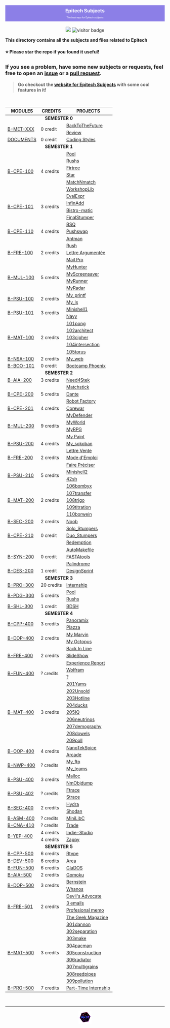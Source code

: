 <img src="./bar.png">

<!-- markdown-link-check-disable -->
<div align="center">

<img src="https://img.shields.io/badge/Github-Studio--17-06DFF9"> ![visitor badge](https://visitor-badge.glitch.me/badge?page_id=Studio-17.Epitech-Subjects)

</div>
<!-- markdown-link-check-enable -->

**This directory contains all the subjects and files related to Epitech**

#### :star: Please star the repo if you found it useful!

### If you see a problem, have some new subjects or requests, feel free to open an [issue](https://github.com/Studio-17/Epitech-Subjects/issues) or a [pull request](https://github.com/Studio-17/Epitech-Subjects/pulls).

> **Go checkout the [website for Epitech Subjects](https://clement-fernandes.github.io/epitech-subjects-website/) with some cool features in it!**

<br>

<table align="center">
    <thead>
        <tr>
            <th>MODULES</th>
            <th>CREDITS</th>
            <th>PROJECTS</th>
        </tr>
    </thead>
    <tbody>
    <tr>
            <td colspan="3" align="center"><strong>SEMESTER 0</strong></td>
    </tr>
    <tr>
            <td rowspan="2"><a href="https://github.com/Studio-17/Epitech-Subjects/tree/main/Semester-0/B-MET-XXX">B-MET-XXX</a></td>
            <td rowspan="2" >0 credit</td>
            <td><a href="https://github.com/Studio-17/Epitech-Subjects/tree/main/Semester-0/B-MET-XXX/BackToTheFuture">BackToTheFuture</a></td>
    </tr>
    <tr>
            <td><a href="https://github.com/Studio-17/Epitech-Subjects/tree/main/Semester-0/B-MET-XXX/Review">Review</a></td>
        </tr>
        <tr>
            <td rowspan="1"><a href="https://github.com/Studio-17/Epitech-Subjects/tree/main/Semester-0/DOCUMENTS">DOCUMENTS</a></td>
            <td rowspan="1" >0 credit</td>
            <td><a href="https://github.com/Studio-17/Epitech-Subjects/tree/main/Semester-0/DOCUMENTS/Coding_styles">Coding Styles</a></td>
    </tr>
    <tr>
            <td colspan="3" align="center"><strong>SEMESTER 1</strong></td>
    </tr>
        <tr>
            <td rowspan="6"><a href="https://github.com/Studio-17/Epitech-Subjects/tree/main/Semester-1/B-CPE-100">B-CPE-100</a></td>
            <td rowspan="6" >4 credits</td>
            <td><a href="https://github.com/Studio-17/Epitech-Subjects/tree/main/Semester-1/B-CPE-100/Pool">Pool</a></td>
        </tr>
        <tr>
            <td><a href="https://github.com/Studio-17/Epitech-Subjects/tree/main/Semester-1/B-CPE-100/Rushs">Rushs</a></td>
        </tr>
        <tr>
            <td><a href="https://github.com/Studio-17/Epitech-Subjects/tree/main/Semester-1/B-CPE-100/Firtree">Firtree</a></td>
        </tr>
        <tr>
            <td><a href="https://github.com/Studio-17/Epitech-Subjects/tree/main/Semester-1/B-CPE-100/Star">Star</a></td>
        </tr>
        <tr>
            <td><a href="https://github.com/Studio-17/Epitech-Subjects/tree/main/Semester-1/B-CPE-100/MatchNmatch">MatchNmatch</a></td>
        </tr>
        <tr>
            <td><a href="https://github.com/Studio-17/Epitech-Subjects/tree/main/Semester-1/B-CPE-100/WorkshopLib">WorkshopLib</a></td>
        </tr>
        <tr>
            <td rowspan="4"><a href="https://github.com/Studio-17/Epitech-Subjects/tree/main/Semester-1/B-CPE-101">B-CPE-101</a></td>
            <td rowspan="4" >3 credits</td>
            <td><a href="https://github.com/Studio-17/Epitech-Subjects/tree/main/Semester-1/B-CPE-101/EvalExpr">EvalExpr</a></td>
        </tr>
        <tr>
            <td><a href="https://github.com/Studio-17/Epitech-Subjects/tree/main/Semester-1/B-CPE-101/InfinAdd">InfinAdd</a></td>
        </tr>
        <tr>
            <td><a href="https://github.com/Studio-17/Epitech-Subjects/tree/main/Semester-1/B-CPE-101/Bistro-matic">Bistro-matic</a></td>
        </tr>
        <tr>
            <td><a href="https://github.com/Studio-17/Epitech-Subjects/tree/main/Semester-1/B-CPE-101/FinalStumper">FinalStumper</a></td>
        </tr>
        <tr>
            <td rowspan="3"><a href="https://github.com/Studio-17/Epitech-Subjects/tree/main/Semester-1/B-CPE-110">B-CPE-110</a></td>
            <td rowspan="3" >4 credits</td>
            <td><a href="https://github.com/Studio-17/Epitech-Subjects/tree/main/Semester-1/B-CPE-110/BSQ">BSQ</a></td>
        </tr>
        <tr>
            <td><a href="https://github.com/Studio-17/Epitech-Subjects/tree/main/Semester-1/B-CPE-110/Pushswap">Pushswap</a></td>
        </tr>
        <tr>
            <td><a href="https://github.com/Studio-17/Epitech-Subjects/tree/main/Semester-1/B-CPE-110/Antman">Antman</a></td>
        </tr>
        <tr>
            <td rowspan="3"><a href="https://github.com/Studio-17/Epitech-Subjects/tree/main/Semester-1/B-FRE-100">B-FRE-100</a></td>
            <td rowspan="3" >2 credits</td>
            <td><a href="https://github.com/Studio-17/Epitech-Subjects/tree/main/Semester-1/B-FRE-100/Rush">Rush</a></td>
        </tr>
        <tr>
            <td><a href="https://github.com/Studio-17/Epitech-Subjects/tree/main/Semester-1/B-FRE-100">Lettre Argumentée</a></td>
        </tr>
        <tr>
            <td><a href="https://github.com/Studio-17/Epitech-Subjects/tree/main/Semester-1/B-FRE-100">Mail Pro</a></td>
        </tr>
        <tr>
            <td rowspan="4"><a href="https://github.com/Studio-17/Epitech-Subjects/tree/main/Semester-1/B-MUL-100">B-MUL-100</a></td>
            <td rowspan="4" >5 credits</td>
            <td><a href="https://github.com/Studio-17/Epitech-Subjects/tree/main/Semester-1/B-MUL-100/MyHunter">MyHunter</a></td>
        </tr>
        <tr>
            <td><a href="https://github.com/Studio-17/Epitech-Subjects/tree/main/Semester-1/B-MUL-100/MyScreensaver">MyScreensaver</a></td>
        </tr>
        <tr>
            <td><a href="https://github.com/Studio-17/Epitech-Subjects/tree/main/Semester-1/B-MUL-100/MyRunner">MyRunner</a></td>
        </tr>
        <tr>
            <td><a href="https://github.com/Studio-17/Epitech-Subjects/tree/main/Semester-1/B-MUL-100/MyRadar">MyRadar</a></td>
        </tr>
        <tr>
            <td rowspan="2"><a href="https://github.com/Studio-17/Epitech-Subjects/tree/main/Semester-1/B-PSU-100">B-PSU-100</a></td>
            <td rowspan="2" >2 credits</td>
            <td><a href="https://github.com/Studio-17/Epitech-Subjects/tree/main/Semester-1/B-PSU-100/My_printf">My_printf</a></td>
        </tr>
        <tr>
            <td><a href="https://github.com/Studio-17/Epitech-Subjects/tree/main/Semester-1/B-PSU-100/My_ls">My_ls</a></td>
        </tr>
        <tr>
            <td rowspan="2"><a href="https://github.com/Studio-17/Epitech-Subjects/tree/main/Semester-1/B-PSU-101">B-PSU-101</a></td>
            <td rowspan="2" >3 credits</td>
            <td><a href="https://github.com/Studio-17/Epitech-Subjects/tree/main/Semester-1/B-PSU-101/Minishell1">Minishell1</a></td>
        </tr>
        <tr>
            <td><a href="https://github.com/Studio-17/Epitech-Subjects/tree/main/Semester-1/B-PSU-101/Navy">Navy</a></td>
        </tr>
        <tr>
            <td rowspan="5"><a href="https://github.com/Studio-17/Epitech-Subjects/tree/main/Semester-1/B-MAT-100">B-MAT-100</a></td>
            <td rowspan="5" >2 credits</td>
            <td><a href="https://github.com/Studio-17/Epitech-Subjects/tree/main/Semester-1/B-MAT-100/101pong">101pong</a></td>
        </tr>
        <tr>
            <td><a href="https://github.com/Studio-17/Epitech-Subjects/tree/main/Semester-1/B-MAT-100/102architect">102architect</a></td>
        </tr>
        <tr>
            <td><a href="https://github.com/Studio-17/Epitech-Subjects/tree/main/Semester-1/B-MAT-100/103cipher">103cipher</a></td>
        </tr>
        <tr>
            <td><a href="https://github.com/Studio-17/Epitech-Subjects/tree/main/Semester-1/B-MAT-100/104intersection">104intersection</a></td>
        </tr>
        <tr>
            <td><a href="https://github.com/Studio-17/Epitech-Subjects/tree/main/Semester-1/B-MAT-100/105torus">105torus</a></td>
        </tr>
        <tr>
            <td rowspan="1"><a href="https://github.com/Studio-17/Epitech-Subjects/tree/main/Semester-1/B-NSA-100">B-NSA-100</a></td>
            <td rowspan="1" >2 credits</td>
            <td><a href="https://github.com/Studio-17/Epitech-Subjects/tree/main/Semester-1/B-NSA-100/My_web">My_web</a></td>
        </tr>
        <tr>
            <td rowspan="1"><a href="./Semester-1/B-BOO-101">B-BOO-101</a></td>
            <td rowspan="1" >0 credit</td>
            <td><a href="https://github.com/Studio-17/Epitech-Subjects/tree/main/Semester-1/B-BOO-101/Bootcamp_Phoenix">Bootcamp Phoenix</a></td>
        </tr>
        <tr>
            <td colspan="3" align="center"><strong>SEMESTER 2</strong></td>
        </tr>
        <tr>
            <td rowspan="1"><a href="https://github.com/Studio-17/Epitech-Subjects/tree/main/Semester-2/B-AIA-200">B-AIA-200</a></td>
            <td rowspan="1" >3 credits</td>
            <td><a href="https://github.com/Studio-17/Epitech-Subjects/tree/main/Semester-2/B-AIA-200/Need4Stek">Need4Stek</a></td>
        </tr>
        <tr>
            <td rowspan="3"><a href="https://github.com/Studio-17/Epitech-Subjects/tree/main/Semester-2/B-CPE-200">B-CPE-200</a></td>
            <td rowspan="3" >5 credits</td>
            <td><a href="https://github.com/Studio-17/Epitech-Subjects/tree/main/Semester-2/B-CPE-200/Matchstick">Matchstick</a></td>
        </tr>
        <tr>
            <td><a href="https://github.com/Studio-17/Epitech-Subjects/tree/main/Semester-2/B-CPE-200/Dante">Dante</a></td>
        </tr>
        <tr>
            <td><a href="https://github.com/Studio-17/Epitech-Subjects/tree/main/Semester-2/B-CPE-200/RobotFactory">Robot Factory</a></td>
        </tr>
        <tr>
            <td rowspan="1"><a href="https://github.com/Studio-17/Epitech-Subjects/tree/main/Semester-2/B-CPE-201">B-CPE-201</a></td>
            <td rowspan="1" >4 credits</td>
            <td><a href="https://github.com/Studio-17/Epitech-Subjects/tree/main/Semester-2/B-CPE-201/Corewar">Corewar</a></td>
        </tr>
        <tr>
            <td rowspan="4"><a href="https://github.com/Studio-17/Epitech-Subjects/tree/main/Semester-2/B-MUL-200">B-MUL-200</a></td>
            <td rowspan="4" >9 credits</td>
            <td><a href="https://github.com/Studio-17/Epitech-Subjects/tree/main/Semester-2/B-MUL-200/MyDefender">MyDefender</a></td>
        </tr>
        <tr>
            <td><a href="https://github.com/Studio-17/Epitech-Subjects/tree/main/Semester-2/B-MUL-200/MyWorld">MyWorld</a></td>
        </tr>
        <tr>
            <td><a href="https://github.com/Studio-17/Epitech-Subjects/tree/main/Semester-2/B-MUL-200/MyRPG">MyRPG</a></td>
        </tr>
        <tr>
            <td><a href="https://github.com/Studio-17/Epitech-Subjects/tree/main/Semester-2/B-MUL-200/MyPaint">My Paint</a></td>
        </tr>
        <tr>
            <td rowspan="1"><a href="https://github.com/Studio-17/Epitech-Subjects/tree/main/Semester-2/B-PSU-200">B-PSU-200</a></td>
            <td rowspan="1" >4 credits</td>
            <td><a href="https://github.com/Studio-17/Epitech-Subjects/tree/main/Semester-2/B-PSU-200/My_sokoban">My_sokoban</a></td>
        </tr>
        <tr>
            <td rowspan="3"><a href="https://github.com/Studio-17/Epitech-Subjects/tree/main/Semester-2/B-FRE-200">B-FRE-200</a></td>
            <td rowspan="3" >2 credits</td>
            <td><a href="https://github.com/Studio-17/Epitech-Subjects/tree/main/Semester-2/B-FRE-200/Lettre Vente">Lettre Vente</a></td>
        </tr>
        <tr>
            <td><a href="https://github.com/Studio-17/Epitech-Subjects/tree/main/Semester-2/B-FRE-200/ModeEmploi">Mode d'Emploi</a></td>
        </tr>
        <tr>
            <td><a href="https://github.com/Studio-17/Epitech-Subjects/tree/main/Semester-2/B-FRE-200/FairePréciser">Faire Préciser</a></td>
        </tr>
        <tr>
            <td rowspan="2"><a href="https://github.com/Studio-17/Epitech-Subjects/tree/main/Semester-2/B-PSU-210">B-PSU-210</a></td>
            <td rowspan="2" >5 credits</td>
            <td><a href="https://github.com/Studio-17/Epitech-Subjects/tree/main/Semester-2/B-PSU-210/minishell2">Minishell2</a></td>
        </tr>
        <tr>
            <td><a href="https://github.com/Studio-17/Epitech-Subjects/tree/main/Semester-2/B-PSU-210/42sh">42sh</a></td>
        </tr>
        <tr>
            <td rowspan="5"><a href="https://github.com/Studio-17/Epitech-Subjects/tree/main/Semester-2/B-MAT-200">B-MAT-200</a></td>
            <td rowspan="5" >2 credits</td>
            <td><a href="https://github.com/Studio-17/Epitech-Subjects/tree/main/Semester-2/B-MAT-200/106bombyx">106bombyx</a></td>
        </tr>
        <tr>
            <td><a href="https://github.com/Studio-17/Epitech-Subjects/tree/main/Semester-2/B-MAT-200/107transfer">107transfer</a></td>
        </tr>
        <tr>
            <td><a href="https://github.com/Studio-17/Epitech-Subjects/tree/main/Semester-2/B-MAT-200/108trigo">108trigo</a></td>
        </tr>
        <tr>
            <td><a href="https://github.com/Studio-17/Epitech-Subjects/tree/main/Semester-2/B-MAT-200/109titration">109titration</a></td>
        </tr>
        <tr>
            <td><a href="https://github.com/Studio-17/Epitech-Subjects/tree/main/Semester-2/B-MAT-200/110borwein">110borwein</a></td>
        </tr>
        <tr>
            <td rowspan="1"><a href="https://github.com/Studio-17/Epitech-Subjects/tree/main/Semester-2/B-SEC-200">B-SEC-200</a></td>
            <td rowspan="1" >2 credits</td>
            <td><a href="https://github.com/Studio-17/Epitech-Subjects/tree/main/Semester-2/B-SEC-200/Noob">Noob</a></td>
        </tr>
        <tr>
            <td rowspan="3"><a href="https://github.com/Studio-17/Epitech-Subjects/tree/main/Semester-2/B-CPE-210">B-CPE-210</a></td>
            <td rowspan="3" >0 credit</td>
            <td><a href="https://github.com/Studio-17/Epitech-Subjects/tree/main/Semester-2/B-CPE-210/Solo_Stumpers">Solo_Stumpers</a></td>
        </tr>
        <tr>
            <td><a href="https://github.com/Studio-17/Epitech-Subjects/tree/main/Semester-2/B-CPE-210/Duo_Stumpers">Duo_Stumpers</a></td>
        </tr>
        <tr>
            <td><a href="https://github.com/Studio-17/Epitech-Subjects/tree/main/Semester-2/B-CPE-210/Redemption">Redemption</a></td>
        </tr>
        <tr>
            <td rowspan="3"><a href="https://github.com/Studio-17/Epitech-Subjects/tree/main/Semester-2/B-SYN-200">B-SYN-200</a></td>
            <td rowspan="3" >0 credit</td>
            <td><a href="https://github.com/Studio-17/Epitech-Subjects/tree/main/Semester-2/B-SYN-200/AutoMakefile">AutoMakefile</a></td>
        </tr>
        <tr>
        <td><a href="https://github.com/Studio-17/Epitech-Subjects/tree/main/Semester-2/B-SYN-200/FASTAtools">FASTAtools</a></td>
        </tr>
        <tr>
            <td><a href="https://github.com/Studio-17/Epitech-Subjects/tree/main/Semester-2/B-SYN-200/Palindrome">Palindrome</a></td>
        </tr>
        <tr>
            <td rowspan="1"><a href="https://github.com/Studio-17/Epitech-Subjects/tree/main/Semester-2/B-DES-200">B-DES-200</a></td>
            <td rowspan="1" >1 credit</td>
            <td><a href="https://github.com/Studio-17/Epitech-Subjects/tree/main/Semester-2/B-DES-200">DesignSprint</a></td>
        </tr>
        <tr>
            <td colspan="3" align="center"><strong>SEMESTER 3</strong></td>
        </tr>
        <tr>
            <td rowspan="1"><a href="https://github.com/Studio-17/Epitech-Subjects/tree/main/Semester-3/B-PRO-300">B-PRO-300</a></td>
            <td rowspan="1" >20 credits</td>
            <td><a href="https://github.com/Studio-17/Epitech-Subjects/tree/main/Semester-3/B-PRO-300/Internship">Internship</a></td>
        </tr>
        <tr>
            <td rowspan="2"><a href="https://github.com/Studio-17/Epitech-Subjects/tree/main/Semester-3/B-PDG-300">B-PDG-300</a></td>
            <td rowspan="2" >5 credits</td>
            <td><a href="https://github.com/Studio-17/Epitech-Subjects/tree/main/Semester-3/B-PDG-300/Pool">Pool</a></td>
        </tr>
        <tr>
            <td><a href="https://github.com/Studio-17/Epitech-Subjects/tree/main/Semester-3/B-PDG-300/Rushs">Rushs</a></td>
        </tr>
        <tr>
            <td rowspan="1"><a href="https://github.com/Studio-17/Epitech-Subjects/tree/main/Semester-3/B-SHL-300">B-SHL-300</a></td>
            <td rowspan="1" >1 credit</td>
            <td><a href="https://github.com/Studio-17/Epitech-Subjects/tree/main/Semester-3/B-SHL-300/BDSH">BDSH</a></td>
        </tr>
        <tr>
            <td colspan="3" align="center"><strong>SEMESTER 4</strong></td>
        </tr>
        <tr>
            <td rowspan="2"><a href="https://github.com/Studio-17/Epitech-Subjects/tree/main/Semester-4/B-CPP-400">B-CPP-400</a></td>
            <td rowspan="2" >3 credits</td>
            <td><a href="https://github.com/Studio-17/Epitech-Subjects/tree/main/Semester-4/B-CPP-400/Panoramix">Panoramix</a></td>
        </tr>
        <tr>
            <td><a href="https://github.com/Studio-17/Epitech-Subjects/tree/main/Semester-4/B-CPP-400/Plazza">Plazza</a></td>
        </tr>
        <tr>
            <td rowspan="2"><a href="https://github.com/Studio-17/Epitech-Subjects/tree/main/Semester-4/B-DOP-400">B-DOP-400</a></td>
            <td rowspan="2" >2 credits</td>
            <td><a href="https://github.com/Studio-17/Epitech-Subjects/tree/main/Semester-4/B-DOP-400/My_marvin">My Marvin</a></td>
        </tr>
        <tr>
            <td><a href="https://github.com/Studio-17/Epitech-Subjects/tree/main/Semester-4/B-DOP-400/My_octopus">My Octopus</a></td>
        </tr>
        <tr>
            <td rowspan="3"><a href="https://github.com/Studio-17/Epitech-Subjects/tree/main/Semester-4/B-FRE-400">B-FRE-400</a></td>
            <td rowspan="3" >2 credits</td>
            <td><a href="https://github.com/Studio-17/Epitech-Subjects/tree/main/Semester-4/B-FRE-400/Back_in_line">Back In Line</a></td>
        </tr>
        <tr>
            <td><a href="https://github.com/Studio-17/Epitech-Subjects/tree/main/Semester-4/B-FRE-400/Slideshow">SlideShow</a></td>
        </tr>
        <tr>
            <td><a href="https://github.com/Studio-17/Epitech-Subjects/tree/main/Semester-4/B-FRE-400/Experience_report">Experience Report</a></td>
        </tr>
        <tr>
            <td rowspan="2"><a href="https://github.com/Studio-17/Epitech-Subjects/tree/main/Semester-4/B-FUN-400">B-FUN-400</a></td>
            <td rowspan="2" >? credits</td>
            <td><a href="https://github.com/Studio-17/Epitech-Subjects/tree/main/Semester-4/B-FUN-400/Wolfram">Wolfram</a></td>
        </tr>
        <tr>
            <td><a href="#">?</a></td>
        </tr>
        <tr>
            <td rowspan="9"><a href="https://github.com/Studio-17/Epitech-Subjects/tree/main/Semester-4/B-MAT-400">B-MAT-400</a></td>
            <td rowspan="9" >3 credits</td>
            <td><a href="https://github.com/Studio-17/Epitech-Subjects/tree/main/Semester-4/B-MAT-400/201Yams">201Yams</a></td>
        </tr>
        <tr>
            <td><a href="https://github.com/Studio-17/Epitech-Subjects/tree/main/Semester-4/B-MAT-400/202Unsold">202Unsold</a></td>
        </tr>
        <tr>
            <td><a href="https://github.com/Studio-17/Epitech-Subjects/tree/main/Semester-4/B-MAT-400/203Hotline">203Hotline</a></td>
        </tr>
        <tr>
            <td><a href="https://github.com/Studio-17/Epitech-Subjects/tree/main/Semester-4/B-MAT-400/204ducks">204ducks</a></td>
        </tr>
        <tr>
            <td><a href="https://github.com/Studio-17/Epitech-Subjects/tree/main/Semester-4/B-MAT-400/205IQ">205IQ</a></td>
        </tr>
        <tr>
            <td><a href="https://github.com/Studio-17/Epitech-Subjects/tree/main/Semester-4/B-MAT-400/206neutrinos">206neutrinos</a></td>
        </tr>
        <tr>
            <td><a href="https://github.com/Studio-17/Epitech-Subjects/tree/main/Semester-4/B-MAT-400/207demography">207demography</a></td>
        </tr>
        <tr>
            <td><a href="https://github.com/Studio-17/Epitech-Subjects/tree/main/Semester-4/B-MAT-400/208dowels">208dowels</a></td>
        </tr>
        <tr>
            <td><a href="https://github.com/Studio-17/Epitech-Subjects/tree/main/Semester-4/B-MAT-400/209poll">209poll</a></td>
        </tr>
        <tr>
            <td rowspan="2"><a href="https://github.com/Studio-17/Epitech-Subjects/tree/main/Semester-4/B-OOP-400">B-OOP-400</a></td>
            <td rowspan="2" >4 credits</td>
            <td><a href="https://github.com/Studio-17/Epitech-Subjects/tree/main/Semester-4/B-OOP-400/NanoTekSpice">NanoTekSpice</a></td>
        </tr>
        <tr>
            <td><a href="https://github.com/Studio-17/Epitech-Subjects/tree/main/Semester-4/B-OOP-400/Arcade">Arcade</a></td>
        </tr>
        <tr>
            <td rowspan="2"><a href="https://github.com/Studio-17/Epitech-Subjects/tree/main/Semester-4/B-NWP-400">B-NWP-400</a></td>
            <td rowspan="2" >? credits</td>
            <td><a href="https://github.com/Studio-17/Epitech-Subjects/tree/main/Semester-4/B-NWP-400/My_ftp">My_ftp</a></td>
        </tr>
        <tr>
            <td><a href="https://github.com/Studio-17/Epitech-Subjects/tree/main/Semester-4/B-NWP-400/My_teams">My_teams</a></td>
        </tr>
        <tr>
            <td rowspan="2"><a href="https://github.com/Studio-17/Epitech-Subjects/tree/main/Semester-4/B-PSU-400">B-PSU-400</a></td>
            <td rowspan="2" >3 credits</td>
            <td><a href="https://github.com/Studio-17/Epitech-Subjects/tree/main/Semester-4/B-PSU-400/Malloc">Malloc</a></td>
        </tr>
        <tr>
            <td><a href="https://github.com/Studio-17/Epitech-Subjects/tree/main/Semester-4/B-PSU-400/NmObjdump">NmObjdump</a></td>
        </tr>
        <tr>
            <td rowspan="2"><a href="https://github.com/Studio-17/Epitech-Subjects/tree/main/Semester-4/B-PSU-402">B-PSU-402</a></td>
            <td rowspan="2" >? credits</td>
            <td><a href="https://github.com/Studio-17/Epitech-Subjects/tree/main/Semester-4/B-PSU-402/Ftrace">Ftrace</a></td>
        </tr>
        <tr>
            <td><a href="https://github.com/Studio-17/Epitech-Subjects/tree/main/Semester-4/B-PSU-402/Strace">Strace</a></td>
        </tr>
        <tr>
            <td rowspan="2"><a href="https://github.com/Studio-17/Epitech-Subjects/tree/main/Semester-4/B-SEC-400">B-SEC-400</a></td>
            <td rowspan="2" >2 credits</td>
            <td><a href="https://github.com/Studio-17/Epitech-Subjects/tree/main/Semester-4/B-SEC-400/Hydra">Hydra</a></td>
        </tr>
        <tr>
            <td><a href="https://github.com/Studio-17/Epitech-Subjects/tree/main/Semester-4/B-SEC-400/Shodan">Shodan</a></td>
        </tr>
        <tr>
            <td rowspan="1"><a href="https://github.com/Studio-17/Epitech-Subjects/tree/main/Semester-4/B-ASM-400">B-ASM-400</a></td>
            <td rowspan="1" >? credits</td>
            <td><a href="https://github.com/Studio-17/Epitech-Subjects/tree/main/Semester-4/B-ASM-400/MiniLibC">MiniLibC</a></td>
        </tr>
        <tr>
            <td rowspan="1"><a href="https://github.com/Studio-17/Epitech-Subjects/tree/main/Semester-4/B-CNA-410">B-CNA-410</a></td>
            <td rowspan="1" >? credits</td>
            <td><a href="https://github.com/Studio-17/Epitech-Subjects/tree/main/Semester-4/B-CNA-410/Trade">Trade</a></td>
        </tr>
        <tr>
            <td rowspan="2"><a href="https://github.com/Studio-17/Epitech-Subjects/tree/main/Semester-4/B-YEP-400">B-YEP-400</a></td>
            <td rowspan="1" >4 credits</td>
            <td><a href="https://github.com/Studio-17/Epitech-Subjects/tree/main/Semester-4/B-YEP-400/Indie-Studio">Indie-Studio</a></td>
        </tr>
        <tr>
            <td rowspan="1" >4 credits</td>
            <td><a href="https://github.com/Studio-17/Epitech-Subjects/tree/main/Semester-4/B-YEP-400/Zappy">Zappy</a></td>
        </tr>
        <tr>
            <td colspan="3" align="center"><strong>SEMESTER 5</strong></td>
        </tr>
        <tr>
            <td rowspan="1"><a href="https://github.com/Studio-17/Epitech-Subjects/tree/main/Semester-5/B-CPP-500">B-CPP-500</a></td>
            <td rowspan="1" >6 credits</td>
            <td><a href="https://github.com/Studio-17/Epitech-Subjects/tree/main/Semester-5/B-CPP-500/Rtype">Rtype</a></td>
        </tr>
        <tr>
            <td rowspan="1"><a href="https://github.com/Studio-17/Epitech-Subjects/tree/main/Semester-5/B-DEV-500">B-DEV-500</a></td>
            <td rowspan="1" >6 credits</td>
            <td><a href="https://github.com/Studio-17/Epitech-Subjects/tree/main/Semester-5/B-DEV-500/Area">Area</a></td>
        </tr>
        <tr>
            <td rowspan="1"><a href="https://github.com/Studio-17/Epitech-Subjects/tree/main/Semester-5/B-FUN-500">B-FUN-500</a></td>
            <td rowspan="1" >6 credits</td>
            <td><a href="https://github.com/Studio-17/Epitech-Subjects/tree/main/Semester-5/B-FUN-500/GlaDOS">GlaDOS</a></td>
        </tr>
        <tr>
            <td rowspan="1"><a href="https://github.com/Studio-17/Epitech-Subjects/tree/main/Semester-5/B-AIA-500">B-AIA-500</a></td>
            <td rowspan="1" >2 credits</td>
            <td><a href="https://github.com/Studio-17/Epitech-Subjects/tree/main/Semester-5/B-AIA-500/Gomoku">Gomoku</a></td>
        </tr>
        <tr>
            <td rowspan="2"><a href="https://github.com/Studio-17/Epitech-Subjects/tree/main/Semester-5/B-DOP-500">B-DOP-500</a></td>
            <td rowspan="2" >3 credits</td>
            <td><a href="https://github.com/Studio-17/Epitech-Subjects/tree/main/Semester-5/B-DOP-500/Bernstein">Bernstein</a></td>
        </tr>
        <tr>
            <td><a href="https://github.com/Studio-17/Epitech-Subjects/tree/main/Semester-5/B-DOP-500/Whanos">Whanos</a></td>
        </tr>
        <tr>
            <td rowspan="4"><a href="https://github.com/Studio-17/Epitech-Subjects/tree/main/Semester-5/B-FRE-501">B-FRE-501</a></td>
            <td rowspan="4" >2 credits</td>
            <td><a href="https://github.com/Studio-17/Epitech-Subjects/tree/main/Semester-5/B-FRE-501/Devils_advocate">Devil's Advocate</a></td>
        </tr>
        <tr>
            <td><a href="https://github.com/Studio-17/Epitech-Subjects/tree/main/Semester-5/B-FRE-501/3_emails">3 emails</a></td>
        </tr>
        <tr>
            <td><a href="https://github.com/Studio-17/Epitech-Subjects/tree/main/Semester-5/B-FRE-501/Professional_memo">Profesional memo</a></td>
        </tr>
        <tr>
            <td><a href="https://github.com/Studio-17/Epitech-Subjects/tree/main/Semester-5/B-FRE-501/The_Geek_Magazine">The Geek Magazine</a></td>
        </tr>
        <tr>
            <td rowspan="9"><a href="https://github.com/Studio-17/Epitech-Subjects/tree/main/Semester-5/B-MAT-500">B-MAT-500</a></td>
            <td rowspan="9" >3 credits</td>
            <td><a href="https://github.com/Studio-17/Epitech-Subjects/tree/main/Semester-5/B-MAT-500/301dannon">301dannon</a></td>
        </tr>
        <tr>
            <td><a href="https://github.com/Studio-17/Epitech-Subjects/tree/main/Semester-5/B-MAT-500/302separation">302separation</a></td>
        </tr>
        <tr>
            <td><a href="https://github.com/Studio-17/Epitech-Subjects/tree/main/Semester-5/B-MAT-500/303make">303make</a></td>
        </tr>
        <tr>
            <td><a href="https://github.com/Studio-17/Epitech-Subjects/tree/main/Semester-5/B-MAT-500/304pacman">304pacman</a></td>
        </tr>
        <tr>
            <td><a href="https://github.com/Studio-17/Epitech-Subjects/tree/main/Semester-5/B-MAT-500/305construction">305construction</a></td>
        </tr>
        <tr>
            <td><a href="https://github.com/Studio-17/Epitech-Subjects/tree/main/Semester-5/B-MAT-500/306radiator">306radiator</a></td>
        </tr>
        <tr>
            <td><a href="https://github.com/Studio-17/Epitech-Subjects/tree/main/Semester-5/B-MAT-500/307multigrains">307multigrains</a></td>
        </tr>
        <tr>
            <td><a href="https://github.com/Studio-17/Epitech-Subjects/tree/main/Semester-5/B-MAT-500/308reedpipes">308reedpipes</a></td>
        </tr>
        <tr>
            <td><a href="https://github.com/Studio-17/Epitech-Subjects/tree/main/Semester-5/B-MAT-500/309pollution">309pollution</a></td>
        </tr>
        <tr>
            <td rowspan="1"><a href="https://github.com/Studio-17/Epitech-Subjects/tree/main/Semester-5/B-PRO-500">B-PRO-500</a></td>
            <td rowspan="1" >7 credits</td>
            <td><a href="https://github.com/Studio-17/Epitech-Subjects/tree/main/Semester-5/B-PRO-500/Part-Time_Internship">Part-Time Internship</a></td>
        </tr>
    </tbody>
</table>

<br>

---

<div align="center">

<a href="https://github.com/Studio-17" target="_blank"><img src="./voc17.gif" width="40"></a>

</div>
